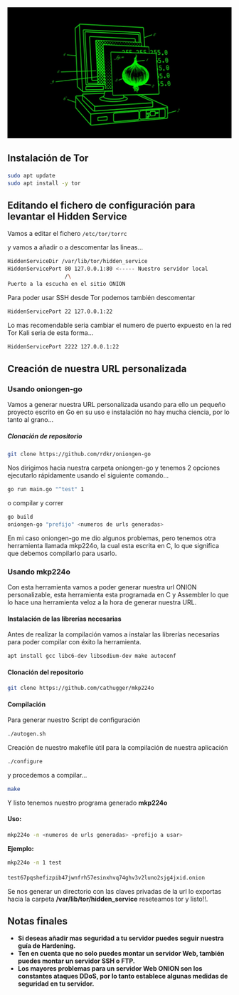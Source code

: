 <img title="Tor for the freedom" src="/_posts/tor-browser.jpg">

## Instalación de Tor 

```bash
sudo apt update 
sudo apt install -y tor
```

## Editando el fichero de configuración para levantar el Hidden Service

Vamos a editar el fichero ```/etc/tor/torrc``` 

y vamos a añadir o a descomentar las lineas...


```bash
HiddenServiceDir /var/lib/tor/hidden_service
HiddenServicePort 80 127.0.0.1:80 <----- Nuestro servidor local
				  /\
Puerto a la escucha en el sitio ONION 	
```

Para poder usar SSH desde Tor podemos también descomentar

```bash
HiddenServicePort 22 127.0.0.1:22
```

Lo mas recomendable seria cambiar el numero de puerto expuesto en la red Tor 
Kali seria de esta forma...

```bash
HiddenServicePort 2222 127.0.0.1:22
```

## Creación de nuestra URL personalizada

### Usando oniongen-go

Vamos a generar nuestra URL personalizada usando para ello un pequeño proyecto escrito en Go 
en su uso e instalación no hay mucha ciencia, por lo tanto al grano...

##### Clonación de repositorio

```bash 
git clone https://github.com/rdkr/oniongen-go
``` 

Nos dirigimos hacia nuestra carpeta oniongen-go y tenemos 2 opciones ejecutarlo rápidamente usando el siguiente comando...

```bash
go run main.go "^test" 1
```

o compilar y correr

```bash
go build
oniongen-go "prefijo" <numeros de urls generadas>
```

En mi caso oniongen-go me dio algunos problemas, pero tenemos otra herramienta llamada mkp224o, la cual esta escrita en C, lo que significa que debemos compilarlo para usarlo.

### Usando mkp224o

Con esta herramienta vamos a poder generar nuestra url ONION personalizable, esta herramienta esta programada en C y Assembler lo que lo hace una herramienta veloz a la hora de generar nuestra URL.

#### Instalación de las librerías necesarias

Antes de realizar la compilación vamos a instalar las librerías necesarias para poder compilar con éxito la herramienta.

```bash
apt install gcc libc6-dev libsodium-dev make autoconf
```

#### Clonación del repositorio 

```bash
git clone https://github.com/cathugger/mkp224o
```

#### Compilación

Para generar nuestro Script de configuración

```bash
./autogen.sh
```

Creación de nuestro makefile útil para la compilación de nuestra aplicación 

```bash
./configure
```

y procedemos a compilar...

```bash
make
```


Y listo tenemos nuestro programa generado **mkp224o** 

#### Uso: 

```bash
mkp224o -n <numeros de urls generadas> <prefijo a usar>
```

**Ejemplo:**

```bash
mkp224o -n 1 test 

test67pqshefizpib47jwnfrh57esinxhvq74ghv3v2luno2sjg4jxid.onion
```

Se nos generar un directorio con las claves privadas de la url lo exportas hacia la carpeta
 **/var/lib/tor/hidden_service** reseteamos tor y listo!!.

## Notas finales

 - **Si deseas añadir mas seguridad a tu servidor puedes seguir nuestra guía de Hardening.**
 - **Ten en cuenta que no solo puedes montar un servidor Web, también puedes montar un servidor SSH o FTP.**
 - **Los mayores problemas para un servidor Web ONION son los constantes ataques DDoS, por lo tanto establece algunas medidas de seguridad en tu servidor.**
